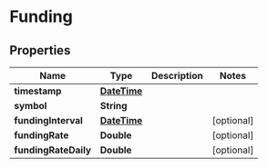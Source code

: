 
# Funding

## Properties
Name | Type | Description | Notes
------------ | ------------- | ------------- | -------------
**timestamp** | [**DateTime**](DateTime.md) |  | 
**symbol** | **String** |  | 
**fundingInterval** | [**DateTime**](DateTime.md) |  |  [optional]
**fundingRate** | **Double** |  |  [optional]
**fundingRateDaily** | **Double** |  |  [optional]



